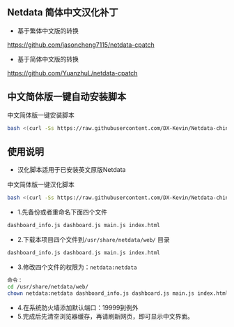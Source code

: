 ## Netdata 简体中文汉化补丁

 -  基于繁体中文版的转换

<https://github.com/jasoncheng7115/netdata-cpatch>
- 基于简体中文版的转换

<https://github.com/YuanzhuL/netdata-cpatch>

## 中文简体版一键自动安装脚本
中文简体版一键安装脚本
```bash
bash <(curl -Ss https://raw.githubusercontent.com/DX-Kevin/Netdata-chinese-patch/main/install-Netdata-chinese.sh)
```
## 使用说明
  - 汉化脚本适用于已安装英文原版Netdata

中文简体版一键汉化脚本
```bash
bash <(curl -Ss https://raw.githubusercontent.com/DX-Kevin/Netdata-chinese-patch/main/install-Netdata-chinese-patch.sh)
```
- 1.先备份或者重命名下面四个文件
```bash
dashboard_info.js dashboard.js main.js index.html
```
- 2.下载本项目四个文件到`/usr/share/netdata/web/` 目录
```bash
dashboard_info.js dashboard.js main.js index.html
```
- 3.修改四个文件的权限为：`netdata:netdata`
```bash
命令：
cd /usr/share/netdata/web/
chown netdata:netdata dashboard_info.js dashboard.js main.js index.html
```
- 4.在系统防火墙添加默认端口：19999到例外
- 5.完成后先清空浏览器缓存，再请刷新网页，即可显示中文界面。



&nbsp;&nbsp;
